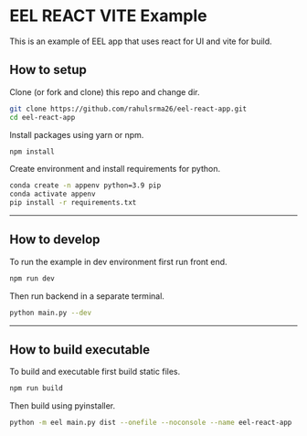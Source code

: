 EEL REACT VITE Example
=======================

This is an example of EEL app that uses react for UI and vite for build.



## How to setup

Clone (or fork and clone) this repo and change dir.

```sh
git clone https://github.com/rahulsrma26/eel-react-app.git
cd eel-react-app
```

Install packages using yarn or npm.

```sh
npm install
```

Create environment and install requirements for python.

```sh
conda create -n appenv python=3.9 pip
conda activate appenv
pip install -r requirements.txt
```

---

## How to develop

To run the example in dev environment first run front end.

```sh
npm run dev
```

Then run backend in a separate terminal.
```sh
python main.py --dev
```

---

## How to build executable

To build and executable first build static files.

```sh
npm run build
```

Then build using pyinstaller.
```sh
python -m eel main.py dist --onefile --noconsole --name eel-react-app
```
